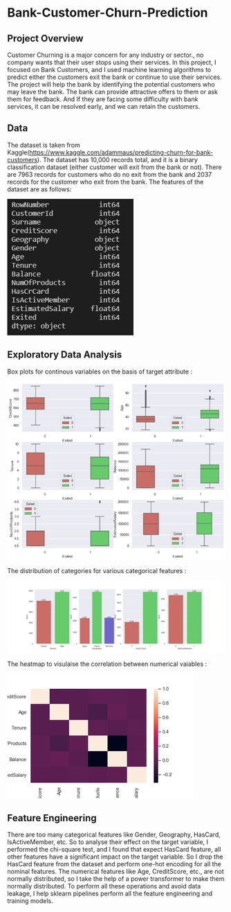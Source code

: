 # Bank-Customer-Churn-Prediction

## Project Overview 
 Customer Churning is a major concern for any industry or sector., no company wants that their user stops using their services. In this project, I focused on Bank Customers, and I used machine learning algorithms to predict either the customers exit the bank or continue to use their services. The project will help the bank by identifying the potential customers who may leave the bank. The bank can provide attractive offers to them or ask them for feedback. And If they are facing some difficulty with bank services, it can be resolved early, and we can retain the customers.

## Data
The dataset is taken from Kaggle(https://www.kaggle.com/adammaus/predicting-churn-for-bank-customers). The dataset has 10,000 records total, and it is a binary classification dataset (either customer will exit from the bank or not). There are 7963 records for customers who do no exit from the bank and 2037 records for the customer who exit from the bank. The features of the dataset are as follows:

![Feature Description Image](https://github.com/Pranjal-Soni/Bank-Customer-Churn-Prediction/blob/main/images/features_desc.JPG)

## Exploratory Data Analysis
Box plots for continous variables on the basis of target attribute :

![Feature Description Image](https://github.com/Pranjal-Soni/Bank-Customer-Churn-Prediction/blob/main/images/feature_target_relation.jpg)

The distribution of categories for various categorical features :

![Feature Description Image](https://github.com/Pranjal-Soni/Bank-Customer-Churn-Prediction/blob/main/images/categorical_feat_dist.jpg)

The heatmap to visulaise the correlation between numerical vaiables :

![Feature Description Image](https://github.com/Pranjal-Soni/Bank-Customer-Churn-Prediction/blob/main/images/corr.jpg)


## Feature Engineering 

There are too many categorical features like Gender, Geography, HasCard, IsActiveMember, etc. So to analyse their effect on the target variable, I performed the chi-square test, and I found that expect HasCard feature, all other features have a significant impact on the target variable. So I drop the HasCard feature from the dataset and perform one-hot encoding for all the nominal features. The numerical features like Age, CreditScore, etc., are not normally distributed, so I take the help of a power transformer to make them normally distributed. To perform all these operations and avoid data leakage, I help sklearn pipelines perform all the feature engineering and training models.
